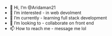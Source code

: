 - 👋 Hi, I’m @Aridaman21
- 👀 I’m interested - in web devolment
- 🌱 I’m currently - learning full stack development
- 💞️ I’m looking to - collaborate on front end
- 📫 How to reach me - message me lol

<!---
Aridaman21/Aridaman21 is a ✨ special ✨ repository because its `README.md` (this file) appears on your GitHub profile.
You can click the Preview link to take a look at your changes.
--->
